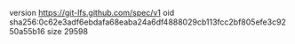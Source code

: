 version https://git-lfs.github.com/spec/v1
oid sha256:0c62e3adf6ebdafa68eaba24a6df4888029cb113fcc2bf805efe3c9250a55b16
size 29598

